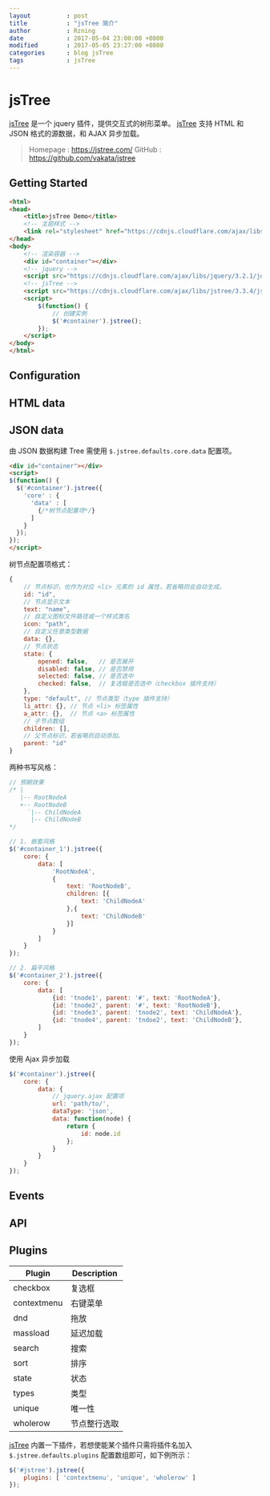 ```yaml
---
layout          : post
title           : "jsTree 简介"
author          : Rzning
date            : 2017-05-04 23:00:00 +0800
modified        : 2017-05-05 23:27:00 +0800
categories      : blog jsTree
tags            : jsTree
---
```


jsTree
======

[jsTree] 是一个 jquery 插件，提供交互式的树形菜单。
[jsTree] 支持 HTML 和 JSON 格式的源数据，和 AJAX 异步加载。

> Homepage : <https://jstree.com/>
> GitHub : <https://github.com/vakata/jstree>



## Getting Started

```html
<html>
<head>
    <title>jsTree Demo</title>
    <!-- 主题样式 -->
    <link rel="stylesheet" href="https://cdnjs.cloudflare.com/ajax/libs/jstree/3.3.4/themes/default/style.min.css"/>
</head>
<body>
    <!-- 渲染容器 -->
    <div id="container"></div>
    <!-- jquery -->
    <script src="https://cdnjs.cloudflare.com/ajax/libs/jquery/3.2.1/jquery.min.js"></script>
    <!-- jsTree -->
    <script src="https://cdnjs.cloudflare.com/ajax/libs/jstree/3.3.4/jstree.min.js"></script>
    <script>
        $(function() {
            // 创建实例
            $('#container').jstree();
        });
    </script>
</body>
</html>
```

## Configuration

## HTML data

## JSON data

由 JSON 数据构建 Tree 需使用 `$.jstree.defaults.core.data` 配置项。

```html
<div id="container"></div>
<script>
$(function() {
  $('#container').jstree({
    'core' : {
      'data' : [
        {/*树节点配置项*/}
      ]
    }
  });
});
</script>
```

树节点配置项格式：

```js
{
    // 节点标识，也作为对应 <li> 元素的 id 属性，若省略则会自动生成。
    id: "id",
    // 节点显示文本
    text: "name",
    // 自定义图标文件路径或一个样式类名
    icon: "path",
    // 自定义任意类型数据
    data: {},
    // 节点状态
    state: {
        opened: false,   // 是否展开
        disabled: false, // 是否禁用
        selected: false, // 是否选中
        checked: false,  // 复选框是否选中（checkbox 插件支持）
    },
    type: "default", // 节点类型（type 插件支持）
    li_attr: {}, // 节点 <li> 标签属性
    a_attr: {},  // 节点 <a> 标签属性
    // 子节点数组
    children: [],
    // 父节点标识，若省略则自动添加。
    parent: "id"
}
```

两种书写风格：

```js
// 预期效果
/* |
   |-- RootNodeA
   +-- RootNodeB
     `|-- ChildNodeA
      |-- ChildNodeB
*/

// 1. 嵌套风格
$('#container_1').jstree({
    core: {
        data: [
            'RootNodeA',
            {
                text: 'RootNodeB',
                children: [{
                    text: 'ChildNodeA'
                },{
                    text: 'ChildNodeB'
                }]
            }
        ]
    }
});

// 2. 扁平风格
$('#container_2').jstree({
    core: {
        data: [
            {id: 'tnode1', parent: '#', text: 'RootNodeA'},
            {id: 'tnode2', parent: '#', text: 'RootNodeB'},
            {id: 'tnode3', parent: 'tnode2', text: 'ChildNodeA'},
            {id: 'tnode4', parent: 'tndoe2', text: 'ChildNodeB'},
        ]
    }
});
```

使用 Ajax 异步加载

```js
$('#container').jstree({
    core: {
        data: {
            // jquery.ajax 配置项
            url: 'path/to/',
            dataType: 'json',
            data: function(node) {
                return {
                    id: node.id
                };
            }
        }
    }
});
```


## Events

## API

## Plugins

Plugin | Description
--|--
checkbox | 复选框
contextmenu | 右键菜单
dnd | 拖放
massload | 延迟加载
search | 搜索
sort | 排序
state | 状态
types | 类型
unique | 唯一性
wholerow | 节点整行选取

[jsTree] 内置一下插件，若想使能某个插件只需将插件名加入 `$.jstree.defaults.plugins` 配置数组即可，如下例所示：

```js
$('#jstree').jstree({
    plugins: [ 'contextmenu', 'unique', 'wholerow' ]
});
```







[jsTree]: <http://jstree.com>
